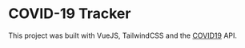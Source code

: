 # COVID-19 Tracker

This project was built with VueJS, TailwindCSS and the [COVID19]("https://covid19api.com/") API.
